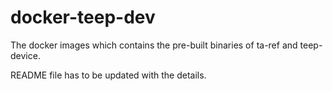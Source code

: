 # docker-teep-dev

The docker images which contains the pre-built binaries of ta-ref and teep-device.

README file has to be updated with the details.
